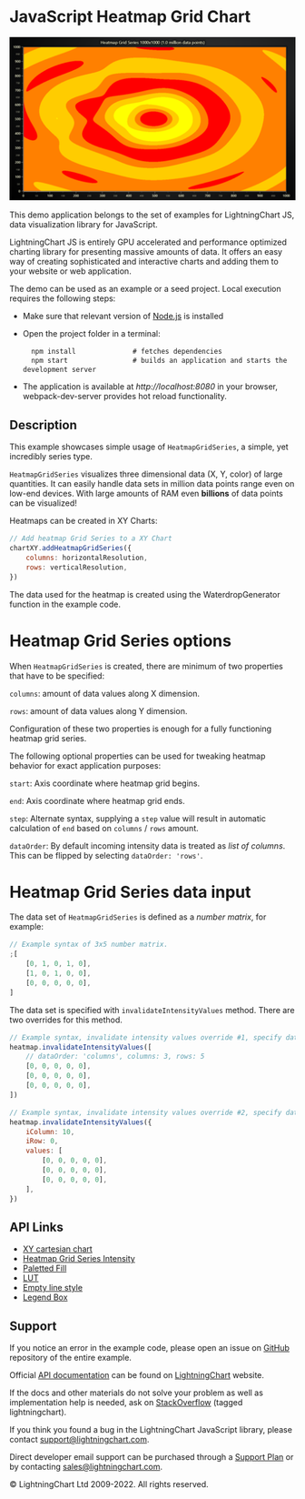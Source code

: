 # JavaScript Heatmap Grid Chart

![JavaScript Heatmap Grid Chart](heatmapGrid-darkGold.png)

This demo application belongs to the set of examples for LightningChart JS, data visualization library for JavaScript.

LightningChart JS is entirely GPU accelerated and performance optimized charting library for presenting massive amounts of data. It offers an easy way of creating sophisticated and interactive charts and adding them to your website or web application.

The demo can be used as an example or a seed project. Local execution requires the following steps:

-   Make sure that relevant version of [Node.js](https://nodejs.org/en/download/) is installed
-   Open the project folder in a terminal:

          npm install              # fetches dependencies
          npm start                # builds an application and starts the development server

-   The application is available at _http://localhost:8080_ in your browser, webpack-dev-server provides hot reload functionality.


## Description

This example showcases simple usage of `HeatmapGridSeries`, a simple, yet incredibly series type.

`HeatmapGridSeries` visualizes three dimensional data (X, Y, color) of large quantities.
It can easily handle data sets in million data points range even on low-end devices.
With large amounts of RAM even **billions** of data points can be visualized!

Heatmaps can be created in XY Charts:

```javascript
// Add heatmap Grid Series to a XY Chart
chartXY.addHeatmapGridSeries({
    columns: horizontalResolution,
    rows: verticalResolution,
})
```

The data used for the heatmap is created using the WaterdropGenerator function in the example code.

# Heatmap Grid Series options

When `HeatmapGridSeries` is created, there are minimum of two properties that have to be specified:

`columns`: amount of data values along X dimension.

`rows`: amount of data values along Y dimension.

Configuration of these two properties is enough for a fully functioning heatmap grid series.

The following optional properties can be used for tweaking heatmap behavior for exact application purposes:

`start`: Axis coordinate where heatmap grid begins.

`end`: Axis coordinate where heatmap grid ends.

`step`: Alternate syntax, supplying a `step` value will result in automatic calculation of `end` based on `columns` / `rows` amount.

`dataOrder`: By default incoming intensity data is treated as _list of columns_. This can be flipped by selecting `dataOrder: 'rows'`.

# Heatmap Grid Series data input

The data set of `HeatmapGridSeries` is defined as a _number matrix_, for example:

```js
// Example syntax of 3x5 number matrix.
;[
    [0, 1, 0, 1, 0],
    [1, 0, 1, 0, 0],
    [0, 0, 0, 0, 0],
]
```

The data set is specified with `invalidateIntensityValues` method. There are two overrides for this method.

```js
// Example syntax, invalidate intensity values override #1, specify data from beginning of heatmap.
heatmap.invalidateIntensityValues([
    // dataOrder: 'columns', columns: 3, rows: 5
    [0, 0, 0, 0, 0],
    [0, 0, 0, 0, 0],
    [0, 0, 0, 0, 0],
])
```

```js
// Example syntax, invalidate intensity values override #2, specify data from arbitrary offset.
heatmap.invalidateIntensityValues({
    iColumn: 10,
    iRow: 0,
    values: [
        [0, 0, 0, 0, 0],
        [0, 0, 0, 0, 0],
        [0, 0, 0, 0, 0],
    ],
})
```


## API Links

* [XY cartesian chart]
* [Heatmap Grid Series Intensity]
* [Paletted Fill]
* [LUT]
* [Empty line style]
* [Legend Box]


## Support

If you notice an error in the example code, please open an issue on [GitHub][0] repository of the entire example.

Official [API documentation][1] can be found on [LightningChart][2] website.

If the docs and other materials do not solve your problem as well as implementation help is needed, ask on [StackOverflow][3] (tagged lightningchart).

If you think you found a bug in the LightningChart JavaScript library, please contact support@lightningchart.com.

Direct developer email support can be purchased through a [Support Plan][4] or by contacting sales@lightningchart.com.

[0]: https://github.com/Arction/
[1]: https://lightningchart.com/lightningchart-js-api-documentation/
[2]: https://lightningchart.com
[3]: https://stackoverflow.com/questions/tagged/lightningchart
[4]: https://lightningchart.com/support-services/

© LightningChart Ltd 2009-2022. All rights reserved.


[XY cartesian chart]: https://lightningchart.com/lightningchart-js-api-documentation/v4.1.0/classes/ChartXY.html
[Heatmap Grid Series Intensity]: https://lightningchart.com/lightningchart-js-api-documentation/v4.1.0/classes/HeatmapGridSeriesIntensityValues.html
[Paletted Fill]: https://lightningchart.com/lightningchart-js-api-documentation/v4.1.0/classes/PalettedFill.html
[LUT]: https://lightningchart.com/lightningchart-js-api-documentation/v4.1.0/classes/LUT.html
[Empty line style]: https://lightningchart.com/lightningchart-js-api-documentation/v4.1.0/variables/emptyLine.html
[Legend Box]: https://lightningchart.com/lightningchart-js-api-documentation/v4.1.0/classes/Chart.html#addLegendBox

